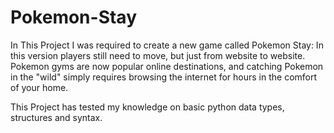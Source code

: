 # Pokemon-Stay
In This Project I was required to create a new game called Pokemon Stay: 
In this version players still need to move, but just from website to website. Pokemon gyms are now popular online destinations, and catching Pokemon in the "wild" simply requires browsing the internet for hours in the comfort of your home.

This Project has tested my knowledge on basic python data types, structures and syntax.
